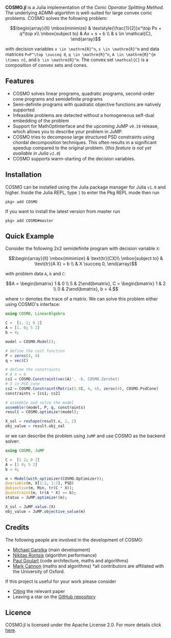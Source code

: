 __COSMO.jl__ is a Julia implementation of the _Conic Operator Splitting Method_. The underlying ADMM-algortihm is well-suited for large convex conic problems. COSMO solves the following problem:

```math
\begin{array}{ll} \mbox{minimize} & \textstyle{\frac{1}{2}}x^\top Px + q^\top x\\ \mbox{subject to} & Ax + s = b \\ & s \in \mathcal{C}, \end{array}
```

with decision variables ``x \in \mathrm{R}^n``, ``s \in \mathrm{R}^m`` and data matrices ``P=P^\top \succeq 0``, ``q \in \mathrm{R}^n``, ``A \in \mathrm{R}^{m \times n}``, and ``b \in \mathrm{R}^m``. The convex set ``\mathcal{C}``
 is a composition of convex sets and cones.

## Features

* COSMO solves linear programs, quadratic programs, second-order cone programs and semidefinite programs
* Semi-definite programs with quadratic objective functions are natively supported
* Infeasible problems are detected without a homogeneous self-dual embedding of the problem
* Support for MathOptInterface and the upcoming JuMP `v0.19` release, which allows you to describe your problem in JuMP.
* COSMO tries to decompose large structured PSD constraints using chordal decomposition techniques. This often results in a significant speedup compared to the original problem. (_this feature is not yet available in Julia `v1.0`_)
* COSMO supports warm-starting of the decision variables.

## Installation
COSMO can be installed using the Julia package manager for Julia `v1.0` and higher. Inside the Julia REPL, type `]` to enter the Pkg REPL mode then run

`pkg> add COSMO`

If you want to install the latest version from master run

`pkg> add COSMO#master`

## Quick Example
Consider the following 2x2 semidefinite program with decision variable `X`:
```math
\begin{array}{ll} \mbox{minimize} &  \text{tr}(CX)\\
\mbox{subject to} &  \text{tr}(A X) = b \\
                  &  X \succeq 0,
\end{array}
```
with problem data `A`, `b` and `C`:
```math
A = \begin{bmatrix} 1 & 0 \\ 5 & 2\end{bmatrix},
C = \begin{bmatrix} 1 & 2 \\ 0 & 2\end{bmatrix},
b = 4.
```
where `tr` denotes the trace of a matrix.
We can solve this problem either using COSMO's interface:
```julia
using COSMO, LinearAlgebra

C =  [1. 2; 0 2]
A = [1. 0; 5 2]
b = 4;

model = COSMO.Model();

# define the cost function
P = zeros(4, 4)
q = vec(C)

# define the constraints
# A x = b
cs1 = COSMO.Constraint(vec(A)', -b, COSMO.ZeroSet)
# X in PSD cone
cs2 = COSMO.Constraint(Matrix(1.0I, 4, 4), zeros(4), COSMO.PsdCone)
constraints = [cs1; cs2]

# assemble and solve the model
assemble!(model, P, q, constraints)
result = COSMO.optimize!(model);

X_sol = reshape(result.x, 2, 2)
obj_value = result.obj_val
```

or we can describe the problem using `JuMP` and use COSMO as the backend solver:
```julia
using COSMO, JuMP

C =  [1 2; 0 2]
A = [1 0; 5 2]
b = 4;

m = Model(with_optimizer(COSMO.Optimizer));
@variable(m, X[1:2, 1:2], PSD)
@objective(m, Min, tr(C * X));
@constraint(m, tr(A * X) == b);
status = JuMP.optimize!(m);

X_sol = JuMP.value.(X)
obj_value = JuMP.objective_value(m)
```

## Credits

The following people are involved in the development of COSMO:
* [Michael Garstka](https://migarstka.github.io) (main development)
* [Nikitas Rontsis](https://github.com/nrontsis) (algorithm performance)
* [Paul Goulart](http://users.ox.ac.uk/~engs1373/) (code architecture, maths and algorithms)
* [Mark Cannon](http://www.eng.ox.ac.uk/control/people/dr-mark-cannon) (maths and algorithms)
\*all contributors are affiliated with the University of Oxford.

If this project is useful for your work please consider
* [Citing](citing.md) the relevant paper
* Leaving a star on the [GitHub repository](https://github.com/oxfordcontrol/COSMO.jl)





## Licence
COSMO.jl is licensed under the Apache License 2.0. For more details click [here](https://github.com/oxfordcontrol/COSMO.jl/blob/master/LICENSE.md).